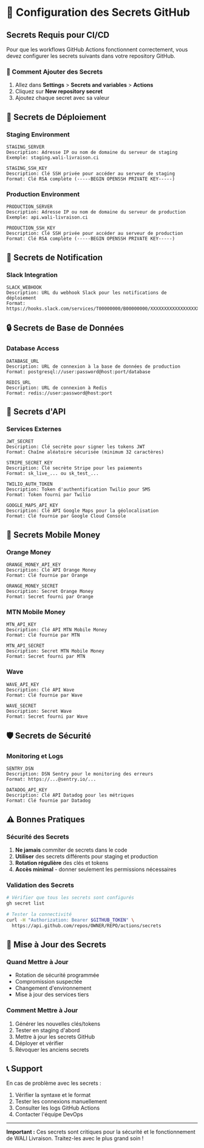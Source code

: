 # 🔐 Configuration des Secrets GitHub

## Secrets Requis pour CI/CD

Pour que les workflows GitHub Actions fonctionnent correctement, vous devez configurer les secrets suivants dans votre repository GitHub.

### 📍 Comment Ajouter des Secrets

1. Allez dans **Settings** > **Secrets and variables** > **Actions**
2. Cliquez sur **New repository secret**
3. Ajoutez chaque secret avec sa valeur

## 🚀 Secrets de Déploiement

### Staging Environment
```
STAGING_SERVER
Description: Adresse IP ou nom de domaine du serveur de staging
Exemple: staging.wali-livraison.ci

STAGING_SSH_KEY
Description: Clé SSH privée pour accéder au serveur de staging
Format: Clé RSA complète (-----BEGIN OPENSSH PRIVATE KEY-----)
```

### Production Environment
```
PRODUCTION_SERVER
Description: Adresse IP ou nom de domaine du serveur de production
Exemple: api.wali-livraison.ci

PRODUCTION_SSH_KEY
Description: Clé SSH privée pour accéder au serveur de production
Format: Clé RSA complète (-----BEGIN OPENSSH PRIVATE KEY-----)
```

## 📢 Secrets de Notification

### Slack Integration
```
SLACK_WEBHOOK
Description: URL du webhook Slack pour les notifications de déploiement
Format: https://hooks.slack.com/services/T00000000/B00000000/XXXXXXXXXXXXXXXXXXXXXXXX
```

## 🔒 Secrets de Base de Données

### Database Access
```
DATABASE_URL
Description: URL de connexion à la base de données de production
Format: postgresql://user:password@host:port/database

REDIS_URL
Description: URL de connexion à Redis
Format: redis://user:password@host:port
```

## 🔑 Secrets d'API

### Services Externes
```
JWT_SECRET
Description: Clé secrète pour signer les tokens JWT
Format: Chaîne aléatoire sécurisée (minimum 32 caractères)

STRIPE_SECRET_KEY
Description: Clé secrète Stripe pour les paiements
Format: sk_live_... ou sk_test_...

TWILIO_AUTH_TOKEN
Description: Token d'authentification Twilio pour SMS
Format: Token fourni par Twilio

GOOGLE_MAPS_API_KEY
Description: Clé API Google Maps pour la géolocalisation
Format: Clé fournie par Google Cloud Console
```

## 📱 Secrets Mobile Money

### Orange Money
```
ORANGE_MONEY_API_KEY
Description: Clé API Orange Money
Format: Clé fournie par Orange

ORANGE_MONEY_SECRET
Description: Secret Orange Money
Format: Secret fourni par Orange
```

### MTN Mobile Money
```
MTN_API_KEY
Description: Clé API MTN Mobile Money
Format: Clé fournie par MTN

MTN_API_SECRET
Description: Secret MTN Mobile Money
Format: Secret fourni par MTN
```

### Wave
```
WAVE_API_KEY
Description: Clé API Wave
Format: Clé fournie par Wave

WAVE_SECRET
Description: Secret Wave
Format: Secret fourni par Wave
```

## 🛡️ Secrets de Sécurité

### Monitoring et Logs
```
SENTRY_DSN
Description: DSN Sentry pour le monitoring des erreurs
Format: https://...@sentry.io/...

DATADOG_API_KEY
Description: Clé API Datadog pour les métriques
Format: Clé fournie par Datadog
```

## ⚠️ Bonnes Pratiques

### Sécurité des Secrets
1. **Ne jamais** commiter de secrets dans le code
2. **Utiliser** des secrets différents pour staging et production
3. **Rotation régulière** des clés et tokens
4. **Accès minimal** - donner seulement les permissions nécessaires

### Validation des Secrets
```bash
# Vérifier que tous les secrets sont configurés
gh secret list

# Tester la connectivité
curl -H "Authorization: Bearer $GITHUB_TOKEN" \
  https://api.github.com/repos/OWNER/REPO/actions/secrets
```

## 🔄 Mise à Jour des Secrets

### Quand Mettre à Jour
- Rotation de sécurité programmée
- Compromission suspectée
- Changement d'environnement
- Mise à jour des services tiers

### Comment Mettre à Jour
1. Générer les nouvelles clés/tokens
2. Tester en staging d'abord
3. Mettre à jour les secrets GitHub
4. Déployer et vérifier
5. Révoquer les anciens secrets

## 📞 Support

En cas de problème avec les secrets :
1. Vérifier la syntaxe et le format
2. Tester les connexions manuellement
3. Consulter les logs GitHub Actions
4. Contacter l'équipe DevOps

---

**Important :** Ces secrets sont critiques pour la sécurité et le fonctionnement de WALI Livraison. Traitez-les avec le plus grand soin !
